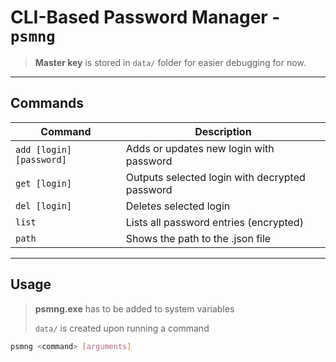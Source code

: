 # CLI-Based Password Manager - `psmng`

> **Master key** is stored in `data/` folder for easier debugging for now.

---

## Commands
| Command                | Description                                       |
|------------------------|---------------------------------------------------|
| `add [login] [password]` | Adds or updates new login with password         |
| `get [login]`            | Outputs selected login with decrypted password  |
| `del [login]`            | Deletes selected login                          |
| `list`                   | Lists all password entries (encrypted)          |
| `path `                  | Shows the path to the .json file                |

---

## Usage
> **psmng.exe** has to be added to system variables
>
> `data/` is created upon running a command
```bash
psmng <command> [arguments]
```
